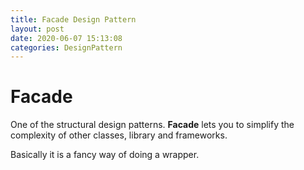 ```yaml
---
title: Facade Design Pattern
layout: post
date: 2020-06-07 15:13:08
categories: DesignPattern
---
```


# Facade

One of the structural design patterns.
**Facade** lets you to simplify the complexity of other classes, library and frameworks.

Basically it is a fancy way of doing a wrapper.
